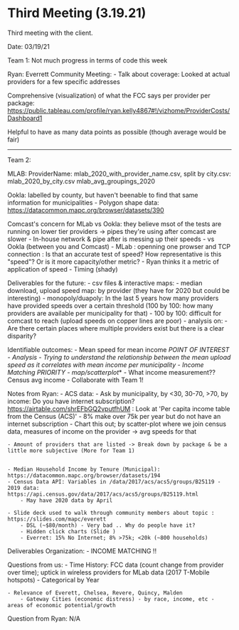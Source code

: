 # Third Meeting (3.19.21)

Third meeting with the client.

Date: 03/19/21


Team 1: Not much progress in terms of code this week

Ryan:
Everrett Community Meeting:
    - Talk about coverage: Looked at actual providers for a few specific addresses

Comprehensive (visualization) of what the FCC says per provider per package: https://public.tableau.com/profile/ryan.kelly4867#!/vizhome/ProviderCosts/Dashboard1

Helpful to have as many data points as possible (though average would be fair)


--------------------------------------

Team 2: 

MLAB: ProviderName: mlab_2020_with_provider_name.csv, split by city.csv: mlab_2020_by_city.csv mlab_avg_groupings_2020

Ookla: labelled by county, but haven't beenable to find that same information for municipalities
    - Polygon shape data:
        https://datacommon.mapc.org/browser/datasets/390

Comcast's concern for MLab vs Ookla: they believe msot of the tests are running on lower tier providers -> pipes they're using after comcast are slower
    - In-house network & pipe after is messing up their speeds
        - vs Ookla (between you and Comcast)
    - MLab : openning one prowser and TCP connection : Is that an accurate test of speed? How representative is this "speed"? Or is it more capacity/other metric?
        - Ryan thinks it a metric of application of speed
    - Timing (shady)

Deliverables for the future: 
    - csv files & interactive maps:
        - median download, upload speed map: by provider (they have for 2020 but could be interesting)
        - monopoly/duapoly: In the last 5 years how many providers have provided speeds over a certain threshold (100 by 100: how many providers are available per municipality for that)
            - 100 by 100: difficult for comcast to reach (upload speeds on copper lines are poor)
    - analysis on:
        - Are there certain places where multiple providers exist but there is a clear disparity?

Identifiable outcomes:
    - Mean speed for mean income *POINT OF INTEREST - Analysis
        - Trying to understand the relationship between the mean upload speed as it correlates with mean income per municipality
        - Income Matching PRIORITY
            - map/scatterplot**
            - What income measurement?? Census avg income
            - Collaborate with Team 1!

Notes from Ryan: 
    - ACS data:
        - Ask by municipality, by <30, 30-70, >70, by income: Do you have internet subscription?
        https://airtable.com/shrEFbGQ2vputfhUM : Look at 'Per capita income table from the Census (ACS)'
            - 8% make over 75k per year but do not have an internet subscription
            - Chart this out; by scatter-plot where we join census data, measures of income on the provider -> avg speeds for that

    - Amount of providers that are listed -> Break down by package & be a little more subjective (More for Team 1)


    - Median Household Income by Tenure (Municipal): https://datacommon.mapc.org/browser/datasets/194
    - Census Data API: Variables in /data/2017/acs/acs5/groups/B25119 - 2019 data: https://api.census.gov/data/2017/acs/acs5/groups/B25119.html
        - May have 2020 data by April

    - Slide deck used to walk through community members about topic : https://slides.com/mapc/everett
        - DSL (~$80/month) - Very bad .. Why do people have it?
        - Hidden click charts (Slide )
        - Everret: 15% No Internet; 8% >75k; <20k (~800 households)


Deliverables Organization:
    - INCOME MATCHING !!


Questions from us:
    - Time History: FCC data (count change from provider over time); uptick in wireless providers for MLab data (2017 T-Mobile hotspots)
        - Categorical by Year

    - Relevance of Everett, Chelsea, Revere, Quincy, Malden
        - Gateway Cities (economic distress) - by race, income, etc - areas of economic potential/growth

Question from Ryan: N/A